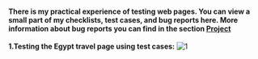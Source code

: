 <h4>There is my practical experience of testing web pages. You can view a small part of my checklists, test cases, and bug reports here. More information about bug reports you can find in the section <a href="https://github.com/Aleksandrkobets99/myfirsttest/projects?query=is%3Aopen">Project</a></h4>

<strong>1.Testing the Egypt travel page using test cases:</strong> 
![1](https://github.com/Aleksandrkobets99/myfirsttest/assets/126480322/4cd88396-daef-4b7c-a16c-bf8a56a9aa44)






